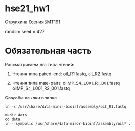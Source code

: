 # hse21_hw1
Струихина Ксения БМТ191

random seed = 427

# Обязательная часть

Рассматриваем два типа чтений:

1) Чтения типа paired-end:	oil_R1.fastq, oil_R2.fastq

2) Чтения типа mate-pairs:	oilMP_S4_L001_R1_001.fastq, oilMP_S4_L001_R2_001.fastq

Создаём ссылки в папке

```
ln -s /usr/share/data-minor-bioinf/assembly/oil_R1.fastq
```

```
mkdir data
cd data
ln --symbolic /usr/share/data-minor-bioinf/assembly/oil* .

```
